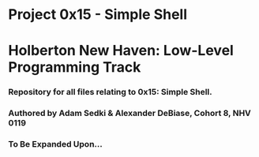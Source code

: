 # Project 0x15 - Simple Shell
# Holberton New Haven: Low-Level Programming Track 

### Repository for all files relating to 0x15: Simple Shell. 
### Authored by Adam Sedki & Alexander DeBiase, Cohort 8, NHV 0119

### To Be Expanded Upon...
